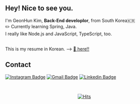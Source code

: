 ## Hey! Nice to see you.
I'm GeonHun Kim, **Back-End developlor**, from South Korea🇰🇷 <br>
✏️ Currently learning Spring, Java. <br>
I really like Node.js and JavaScript, TypeScript, too. <br>

<br>This is my resume in Korean. --> [📜 here!!](https://www.notion.so/dnatuna/Back-End-Engineer-8b38348d3eb34ceea9c453974f5987dd) <br>

## Contact
[![Instagram Badge](https://img.shields.io/badge/-Instagram-dd2a7b?style=flat-square&logo=instagram&logoColor=white)](https://www.instagram.com/_tuna__hun/?hl=ko)
[![Gmail Badge](https://img.shields.io/badge/Gmail-d14836?style=flat-square&logo=Gmail&logoColor=white)](mailto:dnatuna123@gmail.com)
[![Linkedin Badge](https://img.shields.io/badge/-LinkedIn-0077B5?style=flat-square&logo=Linkedin&logoColor=white)](https://www.linkedin.com/in/DNATUNA/)

<br>
<div align=center>
  
[![Hits](https://hits.seeyoufarm.com/api/count/incr/badge.svg?url=https%3A%2F%2Fgithub.com%2FDNATUNA%2Fhit-counter&count_bg=%23FF8A00&title_bg=%23982828&icon=&icon_color=%23232020&title=hits&edge_flat=false)](https://hits.seeyoufarm.com)
  
</div>

